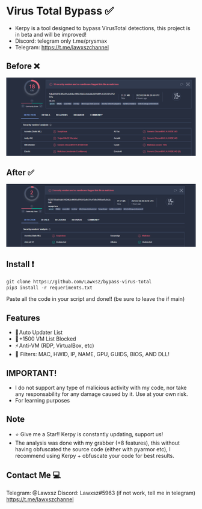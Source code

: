 # Virus Total Bypass ✅

- Kerpy is a tool designed to bypass VirusTotal detections, this project is in beta and will be improved!
- Discord: telegram only t.me/prysmax
- Telegram: https://t.me/lawxszchannel
## Before ❌

![18detect](18detect.png)

## After ✅

![2detect](2detect.png)

## Install ❗️

```
git clone https://github.com/Lawxsz/bypass-virus-total
pip3 install -r requeriments.txt
```
Paste all the code in your script and done!! (be sure to leave the if main)
## Features
- 🚀 Auto Updater List
- 🌠 +1500 VM List Blocked
- ⚡ Anti-VM (RDP, VirtualBox, etc)
- 🌟 Filters: MAC, HWID, IP, NAME, GPU, GUIDS, BIOS, AND DLL!

## IMPORTANT!
- I do not support any type of malicious activity with my code, nor take any responsability for any damage caused by it. Use at your own risk. 
- For learning purposes

## Note
- ⭐️ Give me a Star!! Kerpy is constantly updating, support us!
- The analysis was done with my grabber (+8 features), this without having obfuscated the source code (either with pyarmor etc), I recommend using Kerpy + obfuscate your code for best results.
## Contact Me 💻

Telegram: @Lawxsz
Discord: Lawxsz#5963 (if not work, tell me in telegram)
https://t.me/lawxszchannel
